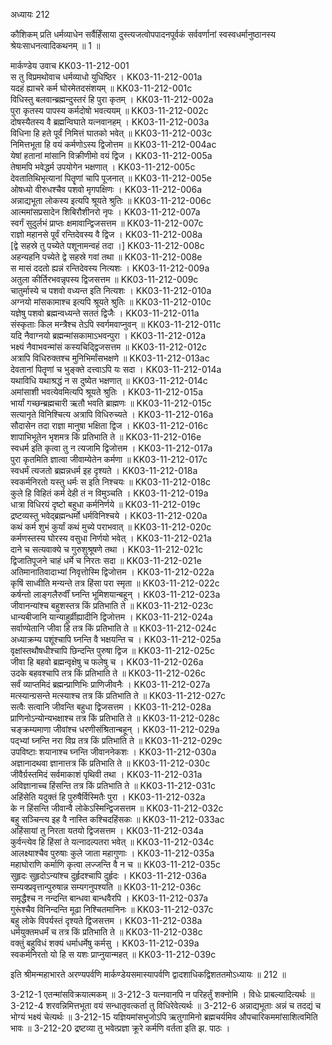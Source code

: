 अध्यायः 212

कौशिकम् प्रति धर्मव्याधेन सर्वैर्हिंसाया दुस्त्यजत्वोपपादनपूर्वकं सर्ववर्णानां स्वस्वधर्मानुष्ठानस्य श्रेयःसाधनत्वादिकथनम् ॥ 1 ॥

मार्कण्डेय उवाच 	KK03-11-212-001  
स तु विप्रमथोवाच धर्मव्याधो युधिष्ठिर ।	KK03-11-212-001a  
यदहं ह्याचरे कर्म घोरमेतदसंशयम् ॥	KK03-11-212-001c  
विधिस्तु बलवान्ब्रह्मन्दुस्तरं हि पुरा कृतम् ।	KK03-11-212-002a  
पुरा कृतस्य पापस्य कर्मदोषो भवत्ययम् ॥	KK03-11-212-002c  
दोषस्यैतस्य वै ब्रह्मन्विघाते यत्नवानहम् ।	KK03-11-212-003a  
विधिना हि हते पूर्वं निमित्तं घातको भवेत् ॥	KK03-11-212-003c  
निमित्तभूता हि वयं कर्मणोऽस्य द्विजोत्तम ॥	KK03-11-212-004ac  
येषां हतानां मांसानि विक्रीणीमो वयं द्विज ।	KK03-11-212-005a  
तेषामपि भवेद्धर्म उपयोगेन भक्षणात् ।	KK03-11-212-005c  
देवतातिथिभृत्यानां पितॄणां चापि पूजनात् ॥	KK03-11-212-005e  
ओषध्यो वीरुधश्चैव पशवो मृगपक्षिणः ।	KK03-11-212-006a  
अन्नाद्यभूता लोकस्य इत्यपि श्रूयते श्रुतिः ॥	KK03-11-212-006c  
आत्ममांसप्रसादेन शिबिरौशीनरो नृपः ।	KK03-11-212-007a  
स्वर्गं सुदुर्लभं प्राप्तः क्षमावान्द्विजसत्तम ॥	KK03-11-212-007c  
राज्ञो महानसे पूर्वं रन्तिदेवस्य वै द्विज ।	KK03-11-212-008a  
[द्वे सहस्रे तु पच्येते पशूनामन्वहं तदा ।]	KK03-11-212-008c  
अहन्यहनि पच्येते द्वे सहस्रे गवां तथा ॥	KK03-11-212-008e  
स मासं ददतो ह्यन्नं रन्तिदेवस्य नित्यशः ।	KK03-11-212-009a  
अतुला कीर्तिरभवन्नृपस्य द्विजसत्तम ॥	KK03-11-212-009c  
चातुर्मास्ये च पशवो वध्यन्त इति नित्यशः ।	KK03-11-212-010a  
अग्नयो मांसकामाश्च इत्यपि श्रूयते श्रुतिः ॥	KK03-11-212-010c  
यज्ञेषु पशवो ब्रह्मन्वध्यन्ते सततं द्विजैः ।	KK03-11-212-011a  
संस्कृताः किल मन्त्रैश्च तेऽपि स्वर्गमवाप्नुवन् ॥	KK03-11-212-011c  
यदि नैवाग्नयो ब्रह्मन्मांसकामाऽभवन्पुरा ।	KK03-11-212-012a  
भक्ष्यं नैवाभवन्मांसं कस्यचिद्द्विजसत्तम ॥	KK03-11-212-012c  
अत्रापि विधिरुक्तश्च मुनिभिर्मांसभक्षणे ॥	KK03-11-212-013ac  
देवतानां पितॄणां च भुङ्क्ते दत्त्वाऽपि यः सदा ।	KK03-11-212-014a  
यथाविधि यथाश्रद्धं न स दुष्येत भक्षणात् ॥	KK03-11-212-014c  
अमांसाशी भवत्येवमित्यपि श्रूयते श्रुतिः ।	KK03-11-212-015a  
भार्यां गच्छन्ब्रह्मचारी ऋतौ भवति ब्राह्मणः ॥	KK03-11-212-015c  
सत्यानृते विनिश्चित्य अत्रापि विधिरुच्यते ।	KK03-11-212-016a  
सौदासेन तदा राज्ञा मानुषा भक्षिता द्विज ।	KK03-11-212-016c  
शापाभिभूतेन भृशमत्र किं प्रतिभाति ते ॥	KK03-11-212-016e  
स्वधर्म इति कृत्वा तु न त्यजामि द्विजोत्तम ।	KK03-11-212-017a  
पुरा कृतमिति ज्ञात्वा जीवाम्येतेन कर्मणा ॥	KK03-11-212-017c  
स्वधर्मं त्यजतो ब्रह्मन्नधर्म इह दृश्यते ।	KK03-11-212-018a  
स्वकर्मनिरतो यस्तु धर्मः स इति निश्चयः ॥	KK03-11-212-018c  
कुले हि विहितं कर्म देही तं न विमुञ्चति ।	KK03-11-212-019a  
धात्रा विधिरयं दृष्टो बहुधा कर्मनिर्णये ॥	KK03-11-212-019c  
द्रष्टव्यस्तु भवेद्ब्रह्मन्धर्मो धर्मविनिश्चये ।	KK03-11-212-020a  
कथं कर्म शुभं कुर्यां कथं मुच्ये पराभवात् ॥	KK03-11-212-020c  
कर्मणस्तस्य घोरस्य वसुधा निर्णयो भवेत् ।	KK03-11-212-021a  
दाने च सत्यवाक्ये च गुरुशुश्रूषणे तथा ।	KK03-11-212-021c  
द्विजातिपूजने चाहं धर्मे च निरतः सदा ॥	KK03-11-212-021e  
अतिमानातिवादाभ्यां निवृत्तोस्मि द्विजोत्तम ।	KK03-11-212-022a  
कृषिं साध्वीति मन्यन्ते तत्र हिंसा परा स्मृता ॥	KK03-11-212-022c  
कर्षन्तो लाङ्गलैरुर्वीं घ्नन्ति भूमिशयान्बहून् ।	KK03-11-212-023a  
जीवानन्यांश्च बहुशस्तत्र किं प्रतिभाति ते ॥	KK03-11-212-023c  
धान्यबीजानि यान्याहुर्व्रीह्यादीनि द्विजोत्तम ।	KK03-11-212-024a  
सर्वाण्येतानि जीवा हि तत्र किं प्रतिभाति ते ॥	KK03-11-212-024c  
अध्याक्रम्य पशूंश्चापि घ्नन्ति वै भक्षयन्ति च ।	KK03-11-212-025a  
वृक्षांस्तथौषधीश्चापि छिन्दन्ति पुरुषा द्विज ॥	KK03-11-212-025c  
जीवा हि बहवो ब्रह्मन्वृक्षेषु च फलेषु च ।	KK03-11-212-026a  
उदके बहवश्चापि तत्र किं प्रतिभाति ते ॥	KK03-11-212-026c  
सर्वं व्याप्तमिदं ब्रह्मन्प्राणिभिः प्राणिजीवनैः ।	KK03-11-212-027a  
मत्स्यान्ग्रसन्ते मत्स्याश्च तत्र किं प्रतिभाति ते ॥	KK03-11-212-027c  
सत्वैः सत्वानि जीवन्ति बहुधा द्विजसत्तम ।	KK03-11-212-028a  
प्राणिनोऽन्योन्यभक्षाश्च तत्र किं प्रतिभाति ते ॥	KK03-11-212-028c  
चङ्क्रम्यमाणा जीवांश्च धरणीसंश्रितान्बहून् ।	KK03-11-212-029a  
पद्भ्यां घ्नन्ति नरा विप्र तत्र किं प्रतिभाति ते ॥	KK03-11-212-029c  
उपविष्टाः शयानाश्च घ्नन्ति जीवाननेकशः ।	KK03-11-212-030a  
अज्ञानादथवा ज्ञानात्तत्र किं प्रतिभाति ते ॥	KK03-11-212-030c  
जीवैर्ग्रस्तमिदं सर्वमाकाशं पृथिवी तथा ।	KK03-11-212-031a  
अविज्ञानाच्च हिंसन्ति तत्र किं प्रतिभाति ते ॥	KK03-11-212-031c  
अहिंसेति यदुक्तं हि पुरुषैर्विस्मितैः पुरा ।	KK03-11-212-032a  
के न हिंसन्ति जीवान्वै लोकेऽस्मिन्द्विजसत्तम ॥	KK03-11-212-032c  
बहु सञ्चिन्त्य इह वै नास्ति कश्चिदहिंसकः ॥	KK03-11-212-033ac  
अहिंसायां तु निरता यतयो द्विजसत्तम ।	KK03-11-212-034a  
कुर्वन्त्येव हि हिंसां ते यत्नादल्पतरा भवेत् ॥	KK03-11-212-034c  
आलक्ष्याश्चैव पुरुषाः कुले जाता महागुणाः ।	KK03-11-212-035a  
महाघोराणि कर्माणि कृत्वा लज्जन्ति वै न च ॥	KK03-11-212-035c  
सुहृदः सुहृदोऽन्यांश्च दुर्हृदश्चापि दुर्हृदः ।	KK03-11-212-036a  
सम्यक्प्रवृत्तान्पुरुषान्न सम्यगनुपश्यति ॥	KK03-11-212-036c  
समृद्धैश्च न नन्दन्ति बान्धवा बान्धवैरपि ।	KK03-11-212-037a  
गुरूंश्चैव विनिन्दन्ति मूढा निश्चितमानिनः ॥	KK03-11-212-037c  
बहु लोके विपर्यस्तं दृश्यते द्विजसत्तम ।	KK03-11-212-038a  
धर्मयुक्तमधर्मं च तत्र किं प्रतिभाति ते ॥	KK03-11-212-038c  
वक्तुं बहुविधं शक्यं धर्माधर्मेषु कर्मसु ।	KK03-11-212-039a  
स्वकर्मनिरतो यो हि स यशः प्राप्नुयान्महत् ॥	KK03-11-212-039c  

इति श्रीमन्महाभारते अरण्यपर्वणि मार्कण्डेयसमास्यापर्वणि द्वादशाधिकद्विशततमोऽध्यायः ॥ 212 ॥

3-212-1 एतन्मांसविक्रयात्मकम् ॥ 3-212-3 यत्नवानपि न परिहर्तुं शक्नोमि । विधेः प्राबल्यादित्यर्थः ॥ 3-212-4 शरवन्निमित्तभूता वयं सन्धातृवत्कर्ता तु विधिरेवेत्यर्थः ॥ 3-212-6 अन्नाद्यभूताः अन्नं च तदद्यं च भोग्यं भक्ष्यं चेत्यर्थः ॥ 3-212-15 यज्ञियमांसभुजोऽपि ऋतुगामिनो ब्रह्मचर्यमिव औपचारिकममांसाशित्वमिति भावः ॥ 3-212-20 द्रष्टव्या तु भवेत्प्रज्ञा क्रूरे कर्मणि वर्तता इति झ. पाठः ।
